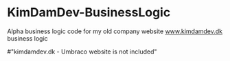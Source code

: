 # KimDamDev-BusinessLogic
Alpha business logic code for my old company website www.kimdamdev.dk business logic


#"kimdamdev.dk - Umbraco website is not included"
